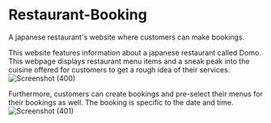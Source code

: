 # Restaurant-Booking
A japanese restaurant's website where customers can make bookings.

This website features information about a japanese restaurant called Domo.
This webpage displays restaurant menu items and a sneak peak into the cuisine offered for customers to get a rough idea of their services.
![Screenshot (400)](https://user-images.githubusercontent.com/80438950/198389136-7eb22ece-143a-4107-8112-deed393e80b1.png)

Furthermore,
customers can create bookings and pre-select their menus for their bookings as well.
The booking is specific to the date and time.
![Screenshot (401)](https://user-images.githubusercontent.com/80438950/198389343-13d06c6d-b803-44b8-be3b-adfe2752b79f.png)
